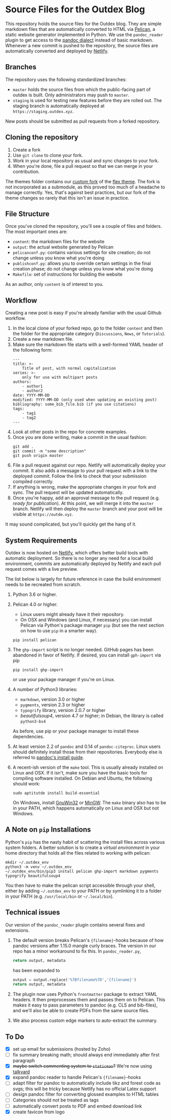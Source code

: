 Source Files for the Outdex Blog
================================

This repository holds the source files for the Outdex blog.
They are simple markdown files that are automatically converted to HTML via [Pelican](http://docs.getpelican.com/), a static website generator implemented in Python.
We use the `pandoc_reader` plugin to get access to the [pandoc dialect](https://pandoc.org/MANUAL.html#pandocs-markdown) instead of basic markdown.
Whenever a new commit is pushed to the repository, the source files are automatically converted and deployed by [Netlify](https://www.netlify.com).

Branches
--------

The repository uses the following standardized branches:

- `master` holds the source files from which the public-facing part of outdex is built.
  Only administrators may push to `master`.
- `staging` is used for testing new features before they are rolled out.
  The staging branch is automatically deployed at `https://staging.outdex.xyz`.

New posts should be submitted as pull requests from a forked repository.

Cloning the repository
----------------------

1. Create a fork
1. Use `git clone` to clone your fork.
1. Work in your local repository as usual and sync changes to your fork.
1. When you're done, file a pull request so that we can merge in your contribution.

The themes folder contains our [custom fork](https://github.com/outde-xyz/Flex) of the [flex theme](https://github.com/alexandrevicenzi/Flex).
The fork is not incorporated as a submodule, as this proved too much of a headache to manage correctly.
Yes, that's against best practices, but our fork of the theme changes so rarely that this isn't an issue in practice.

File Structure
--------------

Once you've cloned the repository, you'll see a couple of files and folders.
The most important ones are:

- `content`: the markdown files for the website
- `output`: the actual website generated by Pelican
- `pelicanconf.py`: contains various settings for site creation; do not change unless you know what you're doing
- `publishconf.py`: allows you to override certain settings in the final creation phase; do not change unless you know what you're doing
- `Makefile`: set of instructions for building the website

As an author, only `content` is of interest to you.

Workflow
--------

Creating a new post is easy if you're already familiar with the usual Github workflow.

1.  In the local clone of your forked repo, go to the folder `content` and then the folder for the appropriate category (`Discussions`, `News`, or `Tutorials`).
1.  Create a new markdown file.
1.  Make sure the markdown file starts with a well-formed YAML header of the following form:
    ```
    ---
    title: >-
        Title of post, with normal capitalization
    series: >-
        only for use with multipart posts
    authors:
        - author1
        - author2
    date: YYYY-MM-DD
    modified: YYYY-MM-DD (only used when updating an existing post)
    bibliography: some_bib_file.bib (if you use citations)
    tags:
        - tag1
        - tag2
    ---
    ```
1.  Look at other posts in the repo for concrete examples.
1.  Once you are done writing, make a commit in the usual fashion:
    ```
    git add .
    git commit -m "some description"
    git push origin master
    ```
1.  File a pull request against our repo.
    Netlify will automatically deploy your commit.
    It also adds a message to your pull request with a link to the deployed commit.
    Follow the link to check that your submission compiled correctly.
1.  If anything is wrong, make the appropriate changes in your fork and sync.
    The pull request will be updated automatically.
1.  Once you're happy, add an approval message to the pull request (e.g. *ready for publication*).
    At this point, we will merge it into the `master` branch.
    Netlify will then deploy the `master` branch and your post will be visible at `https://outde.xyz`.

It may sound complicated, but you'll quickly get the hang of it.

System Requirements
-------------------

Outdex is now hosted on [Netlify](https://www.netlify.com), which offers better build tools with automatic deployment.
So there is no longer any need for a local build environment, commits are automatically deployed by Netlify and each pull request comes with a live preview.

The list below is largely for future reference in case the build environment needs to be recreated from scratch.

1.  Python 3.6 or higher.

1.  Pelican 4.0 or higher.
    
    - Linux users might already have it their repository.
    - On OSX and Windows (and Linux, if necessary) you can install Pelican via Python's package manager `pip` (but see the next section on how to use `pip` in a smarter way).

    ~~~~~
    pip install pelican
    ~~~~~

1.  The `ghp-import` script is no longer needed. 
    GitHub pages has been abandoned in favor of Netlify.
    If desired, you can install `gph-import` via pip

    ~~~~~
    pip install ghp-import
    ~~~~~

    or use your package manager if you're on Linux.

1.  A number of Python3 libraries:
    - `markdown`, version 3.0 or higher
    - `pygments`, version 2.3 or higher
    - `typogrify` library, version 2.0.7 or higher
    - *beautifulsoup4*, version 4.7 or higher; in Debian, the library is called `python3-bs4`

    As before, use pip or your package manager to install these dependencies.

1.  At least version 2.2 of `pandoc` and 0.14 of `pandoc-citeproc`.
    Linux users should definitely install those from their repositories.
    Everybody else is referred to [pandoc's install guide](https://pandoc.org/installing.html).

1.  A recent-ish version of the `make` tool.
    This is usually already installed on Linux and OSX.
    If it isn't, make sure you have the basic tools for compiling software installed.
    On Debian and Ubuntu, the following should work:

    ~~~~
    sudo aptitutde install build-essential
    ~~~~

    On Windows, install [GnuWin32](http://gnuwin32.sourceforge.net/packages/make.htm) or [MinGW](http://www.mingw.org/).
    The `make` binary also has to be in your PATH, which happens automatically on Linux and OSX but not Windows.
    

A Note on `pip` Installations
------------------------------

Python's `pip` has the nasty habit of scattering the install files across various system folders.
A better solution is to create a *virtual environment* in your home directory that holds all the files related to working with pelican:

~~~~~
mkdir ~/.outdex_env
python3 -m venv ~/.outdex_env
~/.outdex_env/bin/pip3 install pelican ghp-import markdown pygments typogrify beautifulsoup4
~~~~~

You then have to make the pelican script accessible through your shell, either by adding `~/.outdex_env` to your PATH or by symlinking it to a folder in your PATH (e.g. `/usr/local/bin` or `~/.local/bin`).


Technical issues
----------------

Our version of the `pandoc_reader` plugin contains several fixes and extensions.

1.  The default version breaks Pelican's `{filename}`-hooks because of how pandoc versions after 1.15.0 mangle curly braces.
    The version in our repo has a minor workaround to fix this.
    In `pandoc_reader.py`, 

    ```python
    return output, metadata
    ```

    has been expanded to

    ```python
    output = output.replace('%7Bfilename%7D','{filename}')
    return output, metadata
    ```

1.  The plugin now uses Python's `frontmatter` package to extract YAML headers.
    It then preprocesses them and passes them on to Pelican.
    This makes it easy to pass parameters to pandoc (e.g. CLS and bib-files), and we'll also be able to create PDFs from the same source files.

1.  We also process custom edge markers to auto-extract the summary.

To Do
-----

- [x] set up email for submissions (hosted by Zoho)
- [ ] fix summary breaking math; should always end immediately after first paragraph
- [x] ~~maybe switch commenting system to `staticman`?~~ We're now using [talkyard](https://www.talkyard.io/)
- [x] expand pandoc reader to handle Pelican's `{filename}`-hooks
- [ ] adapt filter for pandoc to automatically include tikz and forest code as svgs; this will be tricky because Netlify has no official Latex support
- [ ] design pandoc filter for converting glossed examples to HTML tables
- [ ] Categories should not be treated as tags
- [ ] automatically convert posts to PDF and embed download link
- [x] create favicon from logo
